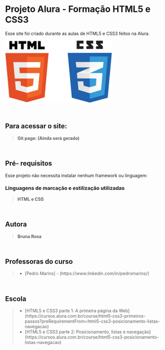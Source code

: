 <h1> Projeto Alura - Formação HTML5 e CSS3</h1>

Esse site foi criado durante as aulas de HTML5 e CSS3 feitos na Alura.

<img src= "./img/icones-css-html.jpeg" alt= "Icones do HTML e Css" height="200">

<br><h2>Para acessar o site:</h2>
<blockquote><b>Git page: (Ainda será gerado)</b></blockquote>

<br><h2>Pré- requisitos</h2>

Esse projeto não necessita instalar nenhum framework ou linguagem:

<h3>Linguagens de marcação e estilização utilizadas</h3>
<blockquote><b>HTML e CSS</b></blockquote>

<br><h2>Autora</h2>
<blockquote><b>Bruna Rosa</b></blockquote>

<br><h2>Professoras do curso</h2>
<blockquote>
<ul> 
    <li>[Pedro Marins] -  (https://www.linkedin.com/in/pedromarins/)</li>
</ul>
</blockquote>

<br><h2>Escola</h2>

<blockquote>
<ul> 
    <li>[HTML5 e CSS3 parte 1: A primeira página da Web] (https://cursos.alura.com.br/course/html5-css3-primeiros-passos?preRequirementFrom=html5-css3-posicionamento-listas-navegacao)</li>
    <li>[HTML5 e CSS3 parte 2: Posicionamento, listas e navegação] (https://cursos.alura.com.br/course/html5-css3-posicionamento-listas-navegacao)</li>
</ul>
</blockquote>